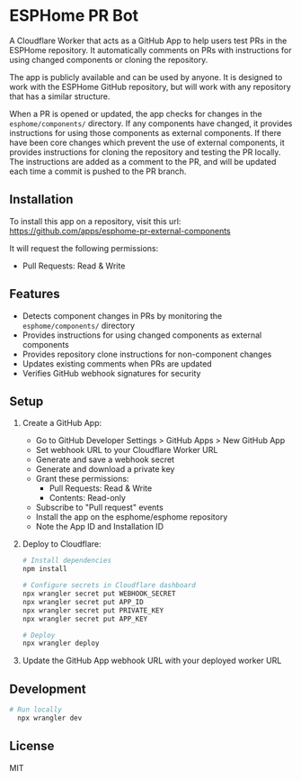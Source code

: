 # ESPHome PR Bot

A Cloudflare Worker that acts as a GitHub App to help users test PRs in the ESPHome repository. It automatically
comments on PRs with instructions for using changed components or cloning the repository.

The app is publicly available and can be used by anyone. It is designed to work with the ESPHome GitHub repository, but
will work with any repository that has a similar structure.

When a PR is opened or updated, the app checks for changes in the `esphome/components/` directory. If any components
have changed, it provides instructions for using those components as external components. If there have been core changes
which prevent the use of external components, it provides instructions for cloning the repository and testing the PR locally.
The instructions are added as a comment to the PR, and will be updated each time a commit is pushed to the PR branch.

## Installation

To install this app on a repository, visit this url: https://github.com/apps/esphome-pr-external-components

It will request the following permissions:
- Pull Requests: Read & Write

## Features

- Detects component changes in PRs by monitoring the `esphome/components/` directory
- Provides instructions for using changed components as external components
- Provides repository clone instructions for non-component changes
- Updates existing comments when PRs are updated
- Verifies GitHub webhook signatures for security

## Setup

1. Create a GitHub App:
    - Go to GitHub Developer Settings > GitHub Apps > New GitHub App
    - Set webhook URL to your Cloudflare Worker URL
    - Generate and save a webhook secret
    - Generate and download a private key
    - Grant these permissions:
        - Pull Requests: Read & Write
        - Contents: Read-only
    - Subscribe to "Pull request" events
    - Install the app on the esphome/esphome repository
    - Note the App ID and Installation ID

2. Deploy to Cloudflare:
   ```bash
   # Install dependencies
   npm install

   # Configure secrets in Cloudflare dashboard
   npx wrangler secret put WEBHOOK_SECRET
   npx wrangler secret put APP_ID
   npx wrangler secret put PRIVATE_KEY
   npx wrangler secret put APP_KEY

   # Deploy
   npx wrangler deploy
   ```

3. Update the GitHub App webhook URL with your deployed worker URL

## Development

```bash
# Run locally
  npx wrangler dev
```

## License

MIT
